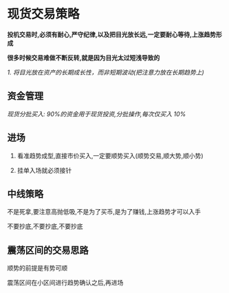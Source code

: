 # 现货交易策略

**投机交易时,必须有耐心,严守纪律,以及把目光放长远,一定要耐心等待,上涨趋势形成**

**很多时候交易难做不断反转,就是因为目光太过短浅导致的**

_1. 将目光放在资产的长期成长性，而非短期波动(把注意力放在长期趋势上)_

## 资金管理

_现货分批买入: 90%的资金用于现货投资,分批操作,每次仅买入 10%_

## 进场

1. 看准趋势成型,直接市价买入,一定要顺势买入(顺势交易,顺大势,顺小势)

2. 挂单入场就必须接针

## 中线策略

不是死拿,要注意高抛低吸,不是为了买币,是为了赚钱,上涨趋势才可以入手

不要抄底,不要抄底,不要抄底

## 震荡区间的交易思路

顺势的前提是有势可顺

震荡区间在小区间进行趋势确认之后,再进场
